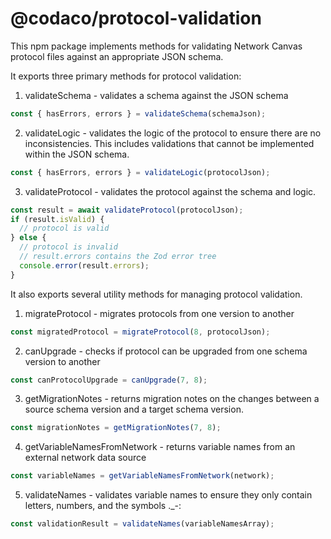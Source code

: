# @codaco/protocol-validation

This npm package implements methods for validating Network Canvas protocol files against an appropriate JSON schema.

It exports three primary methods for protocol validation:

1. validateSchema - validates a schema against the JSON schema

```js
const { hasErrors, errors } = validateSchema(schemaJson);
```

2. validateLogic - validates the logic of the protocol to ensure there are no inconsistencies. This includes validations that cannot be implemented within the JSON schema.

```js
const { hasErrors, errors } = validateLogic(protocolJson);
```

3. validateProtocol - validates the protocol against the schema and logic.

```js
const result = await validateProtocol(protocolJson);
if (result.isValid) {
  // protocol is valid
} else {
  // protocol is invalid
  // result.errors contains the Zod error tree
  console.error(result.errors);
}
```

It also exports several utility methods for managing protocol validation.

1. migrateProtocol - migrates protocols from one version to another

```js
const migratedProtocol = migrateProtocol(8, protocolJson);
```
2. canUpgrade - checks if protocol can be upgraded from one schema version to another

```js
const canProtocolUpgrade = canUpgrade(7, 8);
```

3. getMigrationNotes - returns migration notes on the changes between a source schema version and a target schema version.

```js
const migrationNotes = getMigrationNotes(7, 8);
```

4. getVariableNamesFromNetwork - returns variable names from an external network data source

```js
const variableNames = getVariableNamesFromNetwork(network);
```

5. validateNames - validates variable names to ensure they only contain letters, numbers, and the symbols ._-:
```js
const validationResult = validateNames(variableNamesArray);
```